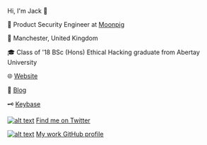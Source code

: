 Hi, I'm Jack 👋

💼 Product Security Engineer at [Moonpig](https://www.moonpig.com)

📍 Manchester, United Kingdom

🎓 Class of '18 BSc (Hons) Ethical Hacking graduate from Abertay University

🌐 [Website](https://jack.lu)

📝 [Blog](https://medium.com/@ijw)

🗝 [Keybase](https://keybase.io/ijackwilson)

[![alt text][1.1]][1] [Find me on Twitter](https://www.twitter.com/iJackWilson)

[![alt text][2.1]][2] [My work GitHub profile](https://www.github.com/jack-wilson-moonpig)


<!-- links to social media icons -->
<!-- no need to change these -->

<!-- icons with padding -->

[1.1]: http://i.imgur.com/tXSoThF.png (iJackWilson)
[2.1]: http://i.imgur.com/0o48UoR.png (jack-wilson-moonpig)

<!-- links to your social media accounts -->
<!-- update these accordingly -->

[1]: http://www.twitter.com/iJackWilson
[2]: http://www.github.com/jack-wilson-moonpig

<!--
**iJackWilson/iJackWilson** is a ✨ _special_ ✨ repository because its `README.md` (this file) appears on your GitHub profile.

Here are some ideas to get you started:

- 🔭 I’m currently working on ...
- 🌱 I’m currently learning ...
- 👯 I’m looking to collaborate on ...
- 🤔 I’m looking for help with ...
- 💬 Ask me about ...
- 📫 How to reach me: ...
- 😄 Pronouns: ...
- ⚡ Fun fact: ...
-->

